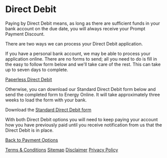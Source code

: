 # Direct Debit
Paying by Direct Debit means, as long as there are sufficient funds in your bank account on the due date, you will always receive your Prompt Payment Discount.

There are two ways we can process your Direct Debit application.

If you have a personal bank account, we may be able to process your application online.  There are no forms to send; all you need to do is fill in the easy to follow form below and we'll take care of the rest. This can take up to seven days to complete.

[Paperless Direct Debit](https://www.energyonline.co.nz/Default.aspx?tabid=96)

Otherwise, you can download our Standard Direct Debit form below and send the completed form to Energy Online.  It will take approximately three weeks to load the form with your bank.

Download the [Standard Direct Debit form](http://www.energyonline.co.nz/images/J1883-EOL-Direct-Debit-Form_2.pdf)

With both Direct Debit options you will need to keep paying your account how you have previously paid until you receive notification from us that the Direct Debit is in place.


[Back to Payment Options](http://www.energyonline.co.nz/residential/residential_faqs/residential_faqs_-_payment_options)

[Terms & Conditions](http://www.energyonline.co.nz/terms)
[Sitemap](http://www.energyonline.co.nz/home/site_map)
[Disclaimer](http://www.energyonline.co.nz/home/site_map/disclaimer)
[Privacy Policy](http://www.energyonline.co.nz/home/site_map/privacy_policy)
